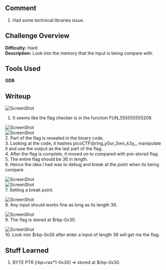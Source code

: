 ## Comment  
1. Had some technical libraries issue.  

## Challenge Overview  
**Difficulty:** Hard    
**Description:** Look into the memory that the input is being compare with.  
## Tools Used  
**GDB**  

## Writeup  
![ScreenShot](https://imgur.com/8AGWHTP.png)  
1. It seems like the flag checker is in the function FUN_555555555209.  
 
![ScreenShot](https://imgur.com/2PzThu6.png)  
![ScreenShot](https://imgur.com/fJ2YN7V.png)  
2. Part of the flag is revealed in the binary code.  
3. Looking at the code, it hashes picoCTF{brlng_y0ur_0wn_k3y_, manipulate it and use the output as the last part of the flag.  
4. After the flag is complete, it moved on to compared with pre-stored flag.  
5. The entire flag should be 36 in length.  
6. Hence the idea I had was to debug and break at the point when its being compare.  

![ScreenShot](https://imgur.com/O1yo2XN.png)  
![ScreenShot](https://imgur.com/pFJ71wZ.png)  
7. Setting a break point.  

![ScreenShot](https://imgur.com/C2fhrd3.png)  
8. Any input should works fine as long as its length 36.  

![ScreenShot](https://imgur.com/A6QU1L7.png)  
9. The flag is stored at $rbp-0x30.  

![ScreenShot](https://imgur.com/JXJvVmu.png)  
10. Look into $rbp-0x30 after enter a input of length 36 will get me the flag.  

## Stuff Learned  
1.  BYTE PTR [rbp+rax*1-0x30] => stored at $rbp-0x30.  


